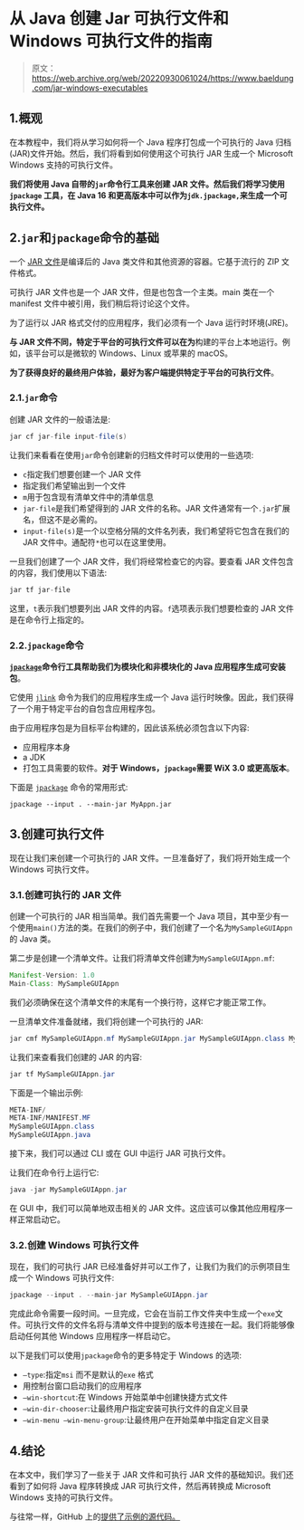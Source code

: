 # 从 Java 创建 Jar 可执行文件和 Windows 可执行文件的指南

> 原文：<https://web.archive.org/web/20220930061024/https://www.baeldung.com/jar-windows-executables>

## 1.概观

在本教程中，我们将从学习如何将一个 Java 程序打包成一个可执行的 Java 归档(JAR)文件开始。然后，我们将看到如何使用这个可执行 JAR 生成一个 Microsoft Windows 支持的可执行文件。

**我们将使用 Java 自带的`jar`命令行工具来创建 JAR 文件。然后我们将学习使用`jpackage` 工具，在 Java 16 和更高版本中可以作为`jdk.jpackage,`来生成一个可执行文件。**

## 2.`jar`和`jpackage`命令的基础

一个 [JAR 文件](/web/20220821150146/https://www.baeldung.com/java-create-jar)是编译后的 Java 类文件和其他资源的容器。它基于流行的 ZIP 文件格式。

可执行 JAR 文件也是一个 JAR 文件，但是也包含一个主类。main 类在一个 manifest 文件中被引用，我们稍后将讨论这个文件。

为了运行以 JAR 格式交付的应用程序，我们必须有一个 Java 运行时环境(JRE)。

**与 JAR 文件不同，特定于平台的可执行文件可以在为**构建的平台上本地运行。例如，该平台可以是微软的 Windows、Linux 或苹果的 macOS。

**为了获得良好的最终用户体验，最好为客户端提供特定于平台的可执行文件**。

### 2.1.`jar`命令

创建 JAR 文件的一般语法是:

```java
jar cf jar-file input-file(s)
```

让我们来看看在使用`jar`命令创建新的归档文件时可以使用的一些选项:

*   `c`指定我们想要创建一个 JAR 文件
*   指定我们希望输出到一个文件
*   `m`用于包含现有清单文件中的清单信息
*   `jar-file`是我们希望得到的 JAR 文件的名称。JAR 文件通常有一个`.jar`扩展名，但这不是必需的。
*   `input-file(s)`是一个以空格分隔的文件名列表，我们希望将它包含在我们的 JAR 文件中。通配符`*`也可以在这里使用。

一旦我们创建了一个 JAR 文件，我们将经常检查它的内容。要查看 JAR 文件包含的内容，我们使用以下语法:

```java
jar tf jar-file 
```

这里，`t`表示我们想要列出 JAR 文件的内容。`f`选项表示我们想要检查的 JAR 文件是在命令行上指定的。

### 2.2.`jpackage`命令

**[`jpackage`](/web/20220821150146/https://www.baeldung.com/java14-jpackage)命令行工具帮助我们为模块化和非模块化的 Java 应用程序生成可安装包**。

它使用 [`jlink`](/web/20220821150146/https://www.baeldung.com/jlink) 命令为我们的应用程序生成一个 Java 运行时映像。因此，我们获得了一个用于特定平台的自包含应用程序包。

由于应用程序包是为目标平台构建的，因此该系统必须包含以下内容:

*   应用程序本身
*   a JDK
*   打包工具需要的软件。**对于 Windows，`jpackage`需要 WiX 3.0 或更高版本**。

下面是 [`jpackage`](/web/20220821150146/https://www.baeldung.com/java14-jpackage) 命令的常用形式:

`jpackage --input . --main-jar MyAppn.jar`

## 3.创建可执行文件

现在让我们来创建一个可执行的 JAR 文件。一旦准备好了，我们将开始生成一个 Windows 可执行文件。

### 3.1.创建可执行的 JAR 文件

创建一个可执行的 JAR 相当简单。我们首先需要一个 Java 项目，其中至少有一个使用`main()`方法的类。在我们的例子中，我们创建了一个名为`MySampleGUIAppn`的 Java 类。

第二步是创建一个清单文件。让我们将清单文件创建为`MySampleGUIAppn.mf`:

```java
Manifest-Version: 1.0
Main-Class: MySampleGUIAppn 
```

我们必须确保在这个清单文件的末尾有一个换行符，这样它才能正常工作。

一旦清单文件准备就绪，我们将创建一个可执行的 JAR:

```java
jar cmf MySampleGUIAppn.mf MySampleGUIAppn.jar MySampleGUIAppn.class MySampleGUIAppn.java
```

让我们来查看我们创建的 JAR 的内容:

```java
jar tf MySampleGUIAppn.jar
```

下面是一个输出示例:

```java
META-INF/
META-INF/MANIFEST.MF
MySampleGUIAppn.class
MySampleGUIAppn.java
```

接下来，我们可以通过 CLI 或在 GUI 中运行 JAR 可执行文件。

让我们在命令行上运行它:

```java
java -jar MySampleGUIAppn.jar
```

在 GUI 中，我们可以简单地双击相关的 JAR 文件。这应该可以像其他应用程序一样正常启动它。

### 3.2.创建 Windows 可执行文件

现在，我们的可执行 JAR 已经准备好并可以工作了，让我们为我们的示例项目生成一个 Windows 可执行文件:

```java
jpackage --input . --main-jar MySampleGUIAppn.jar
```

完成此命令需要一段时间。一旦完成，它会在当前工作文件夹中生成一个`exe`文件。可执行文件的文件名将与清单文件中提到的版本号连接在一起。我们将能够像启动任何其他 Windows 应用程序一样启动它。

以下是我们可以使用`jpackage`命令的更多特定于 Windows 的选项:

*   `–type`:指定`msi` 而不是默认的`exe` 格式
*   用控制台窗口启动我们的应用程序
*   `–win-shortcut`:在 Windows 开始菜单中创建快捷方式文件
*   `–win-dir-chooser`:让最终用户指定安装可执行文件的自定义目录
*   `–win-menu –win-menu-group`:让最终用户在开始菜单中指定自定义目录

## 4.结论

在本文中，我们学习了一些关于 JAR 文件和可执行 JAR 文件的基础知识。我们还看到了如何将 Java 程序转换成 JAR 可执行文件，然后再转换成 Microsoft Windows 支持的可执行文件。

与往常一样，GitHub 上的[提供了示例的源代码。](https://web.archive.org/web/20220821150146/https://github.com/eugenp/tutorials/tree/master/core-java-modules/core-java-jar)
